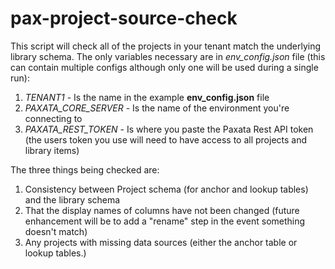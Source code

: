 # pax-project-source-check

This script will check all of the projects in your tenant match the underlying library schema. The only variables necessary are in *env_config.json* file (this can contain multiple configs although only one will be used during a single run):
1) *TENANT1* - Is the name in the example __env_config.json__ file
2) *PAXATA_CORE_SERVER* - Is the name of the environment you're connecting to
2) *PAXATA_REST_TOKEN* - Is where you paste the Paxata Rest API token (the users token you use will need to have access to all projects and library items) 

The three things being checked are:
1) Consistency between Project schema (for anchor and lookup tables) and the library schema
2) That the display names of columns have not been changed (future enhancement will be to add a "rename" step in the event something doesn't match)
3) Any projects with missing data sources (either the anchor table or lookup tables.)
